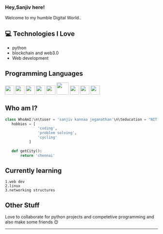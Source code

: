 ### Hey,Sanjiv here!

Welcome to my humble Digital World..

## :computer: Technologies I Love
* python
* blockchain and web3.0
* Web development


## Programming Languages
 <img src = 'https://github.com/MarikIshtar007/MarikIshtar007/blob/master/images/python2.png' height='30'/> 
 <img src = 'https://github.com/MarikIshtar007/MarikIshtar007/blob/master/images/c-original.svg' width='30'/>
 <img src = 'https://github.com/MarikIshtar007/MarikIshtar007/blob/master/images/html.svg' width='30'/> 
 <img src = 'https://github.com/MarikIshtar007/MarikIshtar007/blob/master/images/css.svg' width='30'/> 
 <img src = 'https://github.com/MarikIshtar007/MarikIshtar007/blob/master/images/js.svg' width='30'/>
 <img src = 'https://github.com/MarikIshtar007/MarikIshtar007/blob/master/images/django.svg' height='40'/> 
 <img src = 'https://github.com/MarikIshtar007/MarikIshtar007/blob/master/images/flask.png' width='30'/> 
 <img src = 'https://github.com/MarikIshtar007/MarikIshtar007/blob/master/images/sql.svg' width='30'/> 
 <img src = 'https://github.com/MarikIshtar007/MarikIshtar007/blob/master/images/git.svg' width='30'/>

 
 ## Who am I?
 ```python
class WhoAmI:\n\tuser = 'sanjiv kannaa jeganathan'\n\teducation = "NIT trichy"
	hobbies = [
				'coding',
				'problem solving',
				'cycling'
			]
	
	def getCity():
		return 'chennai'
 ```
 
## Currently learning
 	1.web dev
    2.linux
    3.networking structures
 
## Other Stuff
  Love to collaborate for python projects and competetive programming and also make some friends 😊

 
 -------
